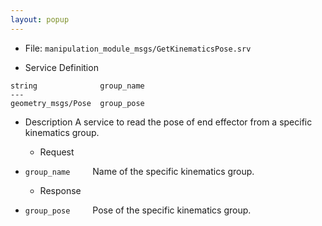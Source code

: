 ```yaml
---
layout: popup
---
```


- File: `manipulation_module_msgs/GetKinematicsPose.srv`

- Service Definition
 ```
 string              group_name
 ---
geometry_msgs/Pose  group_pose
 ```

- Description
A service to read the pose of end effector from a specific kinematics group.

  - Request
* `group_name`
&emsp;&emsp; Name of the specific kinematics group.

  - Response
* `group_pose`
&emsp;&emsp; Pose of the specific kinematics group.



